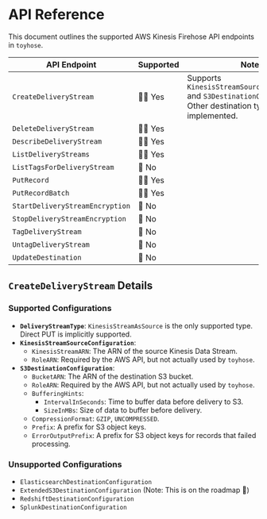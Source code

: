 # API Reference

This document outlines the supported AWS Kinesis Firehose API endpoints in `toyhose`.

| API Endpoint | Supported | Notes |
|---|---|---|
| `CreateDeliveryStream` | 🙆‍♀️ Yes | Supports `KinesisStreamSourceConfiguration` and `S3DestinationConfiguration`. Other destination types are not implemented. |
| `DeleteDeliveryStream` | 🙆‍♀️ Yes | |
| `DescribeDeliveryStream` | 🙆‍♀️ Yes | |
| `ListDeliveryStreams` | 🙆‍♀️ Yes | |
| `ListTagsForDeliveryStream` | 🙊 No | |
| `PutRecord` | 🙆‍♀️ Yes | |
| `PutRecordBatch` | 🙆‍♀️ Yes | |
| `StartDeliveryStreamEncryption` | 🙊 No | |
| `StopDeliveryStreamEncryption` | 🙊 No | |
| `TagDeliveryStream` | 🙊 No | |
| `UntagDeliveryStream` | 🙊 No | |
| `UpdateDestination` | 🙊 No | |

## `CreateDeliveryStream` Details

### Supported Configurations

- **`DeliveryStreamType`**: `KinesisStreamAsSource` is the only supported type. Direct PUT is implicitly supported.
- **`KinesisStreamSourceConfiguration`**:
  - `KinesisStreamARN`: The ARN of the source Kinesis Data Stream.
  - `RoleARN`: Required by the AWS API, but not actually used by `toyhose`.
- **`S3DestinationConfiguration`**:
  - `BucketARN`: The ARN of the destination S3 bucket.
  - `RoleARN`: Required by the AWS API, but not actually used by `toyhose`.
  - `BufferingHints`:
    - `IntervalInSeconds`: Time to buffer data before delivery to S3.
    - `SizeInMBs`: Size of data to buffer before delivery.
  - `CompressionFormat`: `GZIP`, `UNCOMPRESSED`.
  - `Prefix`: A prefix for S3 object keys.
  - `ErrorOutputPrefix`: A prefix for S3 object keys for records that failed processing.

### Unsupported Configurations

- `ElasticsearchDestinationConfiguration`
- `ExtendedS3DestinationConfiguration` (Note: This is on the roadmap 👷)
- `RedshiftDestinationConfiguration`
- `SplunkDestinationConfiguration`
